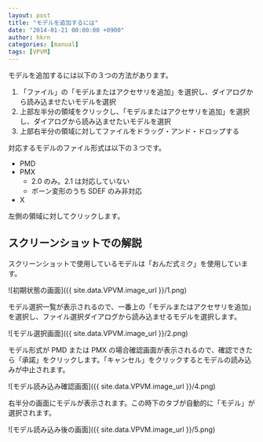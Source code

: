 ```yaml
---
layout: post
title: "モデルを追加するには"
date: "2014-01-21 00:00:00 +0900"
author: hkrn
categories: [manual]
tags: [VPVM]
---
```


モデルを追加するには以下の３つの方法があります。

  1. 「ファイル」の「モデルまたはアクセサリを追加」を選択し、ダイアログから読み込ませたいモデルを選択
  1. 上部左半分の領域をクリックし、「モデルまたはアクセサリを追加」を選択し、ダイアログから読み込ませたいモデルを選択	
  1. 上部右半分の領域に対してファイルをドラッグ・アンド・ドロップする

対応するモデルのファイル形式は以下の３つです。

  - PMD
  - PMX
    - 2.0 のみ。2.1 は対応していない
    - ボーン変形のうち SDEF のみ非対応
  - X

左側の領域に対してクリックします。

## スクリーンショットでの解説

スクリーンショットで使用しているモデルは「おんだ式ミク」を使用しています。

![初期状態の画面]({{ site.data.VPVM.image_url }}/1.png)

モデル選択一覧が表示されるので、一番上の「モデルまたはアクセサリを追加」を選択し、ファイル選択ダイアログから読み込ませるモデルを選択します。	

![モデル選択画面]({{ site.data.VPVM.image_url }}/2.png)

モデル形式が PMD または PMX の場合確認画面が表示されるので、確認できたら「承諾」をクリックします。「キャンセル」をクリックするとモデルの読み込みが中止されます。

![モデル読み込み確認画面]({{ site.data.VPVM.image_url }}/4.png)

右半分の画面にモデルが表示されます。この時下のタブが自動的に「モデル」が選択されます。

![モデル読み込み後の画面]({{ site.data.VPVM.image_url }}/5.png)
